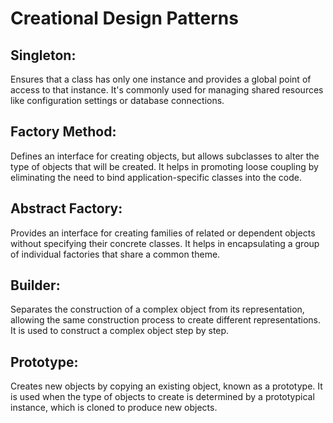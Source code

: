# Creational Design Patterns

## Singleton:
Ensures that a class has only one instance and provides a global point of access to that instance. It's commonly used for managing shared resources like configuration settings or database connections.

## Factory Method: 
Defines an interface for creating objects, but allows subclasses to alter the type of objects that will be created. It helps in promoting loose coupling by eliminating the need to bind application-specific classes into the code.

## Abstract Factory:
Provides an interface for creating families of related or dependent objects without specifying their concrete classes. It helps in encapsulating a group of individual factories that share a common theme.

## Builder:
Separates the construction of a complex object from its representation, allowing the same construction process to create different representations. It is used to construct a complex object step by step.

## Prototype:
Creates new objects by copying an existing object, known as a prototype. It is used when the type of objects to create is determined by a prototypical instance, which is cloned to produce new objects.